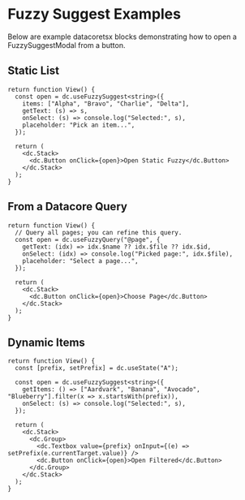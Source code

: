 # Fuzzy Suggest Examples

Below are example datacoretsx blocks demonstrating how to open a FuzzySuggestModal from a button.

## Static List

```datacoretsx
return function View() {
  const open = dc.useFuzzySuggest<string>({
    items: ["Alpha", "Bravo", "Charlie", "Delta"],
    getText: (s) => s,
    onSelect: (s) => console.log("Selected:", s),
    placeholder: "Pick an item...",
  });

  return (
    <dc.Stack>
      <dc.Button onClick={open}>Open Static Fuzzy</dc.Button>
    </dc.Stack>
  );
}
```

## From a Datacore Query

```datacoretsx
return function View() {
  // Query all pages; you can refine this query.
  const open = dc.useFuzzyQuery("@page", {
    getText: (idx) => idx.$name ?? idx.$file ?? idx.$id,
    onSelect: (idx) => console.log("Picked page:", idx.$file),
    placeholder: "Select a page...",
  });

  return (
    <dc.Stack>
      <dc.Button onClick={open}>Choose Page</dc.Button>
    </dc.Stack>
  );
}
```

## Dynamic Items

```datacoretsx
return function View() {
  const [prefix, setPrefix] = dc.useState("A");

  const open = dc.useFuzzySuggest<string>({
    getItems: () => ["Aardvark", "Banana", "Avocado", "Blueberry"].filter(x => x.startsWith(prefix)),
    onSelect: (s) => console.log("Selected:", s),
  });

  return (
    <dc.Stack>
      <dc.Group>
        <dc.Textbox value={prefix} onInput={(e) => setPrefix(e.currentTarget.value)} />
        <dc.Button onClick={open}>Open Filtered</dc.Button>
      </dc.Group>
    </dc.Stack>
  );
}
```